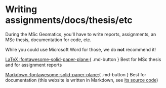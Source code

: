 
# Writing assignments/docs/thesis/etc


During the MSc Geomatics, you'll have to write reports, assignments, an MSc thesis, documentation for code, etc.

While you could use Microsoft Word for those, we do __not__ recommend it!



[LaTeX :fontawesome-solid-paper-plane:](latexintro.md){ .md-button }
Best for MSc thesis and for assignment reports

[Markdown :fontawesome-solid-paper-plane:](markdown.md){ .md-button }
Best for documentation (this website is written in Markdown, see [its source code](https://github.com/tudelft3d/geogeeks/))
